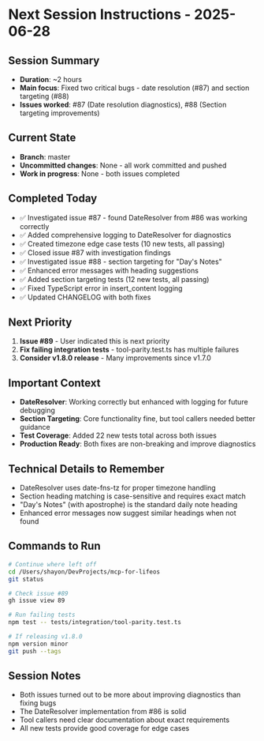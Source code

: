 # Next Session Instructions - 2025-06-28

## Session Summary
- **Duration**: ~2 hours  
- **Main focus**: Fixed two critical bugs - date resolution (#87) and section targeting (#88)
- **Issues worked**: #87 (Date resolution diagnostics), #88 (Section targeting improvements)

## Current State
- **Branch**: master
- **Uncommitted changes**: None - all work committed and pushed
- **Work in progress**: None - both issues completed

## Completed Today
- ✅ Investigated issue #87 - found DateResolver from #86 was working correctly
- ✅ Added comprehensive logging to DateResolver for diagnostics
- ✅ Created timezone edge case tests (10 new tests, all passing)
- ✅ Closed issue #87 with investigation findings
- ✅ Investigated issue #88 - section targeting for "Day's Notes"
- ✅ Enhanced error messages with heading suggestions
- ✅ Added section targeting tests (12 new tests, all passing)
- ✅ Fixed TypeScript error in insert_content logging
- ✅ Updated CHANGELOG with both fixes

## Next Priority
1. **Issue #89** - User indicated this is next priority
2. **Fix failing integration tests** - tool-parity.test.ts has multiple failures
3. **Consider v1.8.0 release** - Many improvements since v1.7.0

## Important Context
- **DateResolver**: Working correctly but enhanced with logging for future debugging
- **Section Targeting**: Core functionality fine, but tool callers needed better guidance
- **Test Coverage**: Added 22 new tests total across both issues
- **Production Ready**: Both fixes are non-breaking and improve diagnostics

## Technical Details to Remember
- DateResolver uses date-fns-tz for proper timezone handling
- Section heading matching is case-sensitive and requires exact match
- "Day's Notes" (with apostrophe) is the standard daily note heading
- Enhanced error messages now suggest similar headings when not found

## Commands to Run
```bash
# Continue where left off
cd /Users/shayon/DevProjects/mcp-for-lifeos
git status

# Check issue #89
gh issue view 89

# Run failing tests
npm test -- tests/integration/tool-parity.test.ts

# If releasing v1.8.0
npm version minor
git push --tags
```

## Session Notes
- Both issues turned out to be more about improving diagnostics than fixing bugs
- The DateResolver implementation from #86 is solid
- Tool callers need clear documentation about exact requirements
- All new tests provide good coverage for edge cases